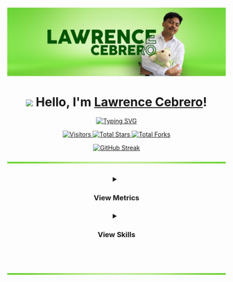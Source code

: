 [![@lawrencecebrero](https://raw.githubusercontent.com/lawrencecebrero/lawrencecebrero/main/assets/bghead.jpg)](https://facebook.com/lawcebrero)
<h1 align="center">
   <img src="https://emojis.slackmojis.com/emojis/images/1531849430/4246/blob-sunglasses.gif?1531849430" width="30"/>
   Hello, I'm <a rel="nofollow noopener noreferrer" target="_blank" href="https://github.com/lawrencecebrero"><b>Lawrence Cebrero</b></a>!
</h1>

<div align="center">
  <a href="https://git.io/typing-svg">
    <img src="https://readme-typing-svg.herokuapp.com?font=Open+Sans&weight=250&pause=3000&color=79C043&center=true&width=800&lines=A+19-year-old+ICT+Senior+High+School+Graduate+from+the+Philippines.;I+am+an+aspiring+Full-Stack+Web+Developer%2FSoftware+Engineer.;Bachelor+of+Science+degree+in+Information+Technology;Cavite+State+University+Student" alt="Typing SVG"/>
  </a>
</div>


<p align="center">
  <a rel="nofollow noopener noreferrer" target="_blank" href="https://lawrencecebrero.read.cv/">
     <img src="https://komarev.com/ghpvc/?username=lawrencecebrero&label=Profile%20Views&color=79c043&style=flat&label=Visitors" alt="Visitors">
  </a>
  <a rel="nofollow noopener noreferrer" target="_blank" href="https://lawrencecebrero.read.cv/">
     <img src="https://img.shields.io/badge/dynamic/json?&label=Total%20Stars&color=79c043&style=flat&style=for-the badge&query=%24.stars&url=https://api.github-star-counter.workers.dev/user/lawrencecebrero" alt="Total Stars"">
  </a>
  <a rel="nofollow noopener noreferrer" target="_blank" href="https://lawrencecebrero.read.cv/">
     <img src="https://img.shields.io/badge/dynamic/json?&label=Total%20Forks&color=79c043&style=flat&style=for-the-badge&query=%24.forks&url=https://api.github-star-counter.workers.dev/user/lawrencecebrero" alt="Total Forks"">
  </a>
<!--    <a href="https://hits.seeyoufarm.com">
   <img src="https://hits.seeyoufarm.com/api/count/incr/badge.svg?url=https%3A%2F%2Fgithub.com%2Flawrencecebrero&count_bg=%2379C83D&title_bg=%23373737&icon=&icon_color=%23E7E7E7&title=Profile+Views&edge_flat=true"/> -->
   </a>

<div align="center">
   
[![GitHub Streak](http://github-readme-streak-stats.herokuapp.com?user=lawrencecebrero&theme=dark&hide_border=true&ring=79C043&fire=79C043&currStreakLabel=79C043)](https://git.io/streak-stats)

</div>
</p>

[![@lawrencecebrero](https://raw.githubusercontent.com/lawrencecebrero/lawrencecebrero/main/assets/bgfoot.jpg)]()

<p align="center">
<h3 align="center">
   <details> 
      <summary>
         <h4>View Metrics</h4>
      </summary>
    <a href="https://github.com/lawrencecebrero?tab=repositories&type=source"><img src="./github-metrics.svg" /></a>
   </details>
   <details>
      <summary>
         <h4>View Skills</h4>
      </summary>
      
   Programming Languages<br>
   <!--<a href="https://github.com/syuilo/aiscript"><img src="https://skillicons.dev/icons?i=aiscript" /></a>
   <a href="https://www.gnu.org/software/bash/"><img src="https://skillicons.dev/icons?i=bash" /></a>
   <a href="https://www.iso.org/standard/74528.html"><img src="https://skillicons.dev/icons?i=c" /></a>
   <a href="https://haxe.org/"><img src="https://skillicons.dev/icons?i=haxe" /></a>-->
   <a href="https://java.com/"><img src="https://skillicons.dev/icons?i=java" /></a> 
   <a href="https://javascript.com"><img src="https://skillicons.dev/icons?i=js" /></a>
   <a href="https://www.php.net/"><img src="https://skillicons.dev/icons?i=php" /></a>
   <br>
   <a href="https://https://www.arduino.cc/"><img src="https://skillicons.dev/icons?i=arduino" /></a>
   <a href="https://www.python.org/"><img src="https://skillicons.dev/icons?i=python" /></a>
   <a href="https://www.lua.org/"><img src="https://skillicons.dev/icons?i=lua" /></a>
   <!--<br>
   <a href="https://nodejs.org/"><img src="https://skillicons.dev/icons?i=nodejs" /></a>
   <a href="https://www.r-project.org/"><img src="https://skillicons.dev/icons?i=r" /></a>
   <a href="https://www.rust-lang.org/"><img src="https://skillicons.dev/icons?i=rust" /></a>
   <a href="https://soliditylang.org/"><img src="https://skillicons.dev/icons?i=solidity" /></a>
   <a href="https://www.typescriptlang.org/"><img src="https://skillicons.dev/icons?i=typescript" /></a>-->
   <br>
   
   Frontend Frameworks<br><br>
   <a href="https://html.spec.whatwg.org/"><img src="https://skillicons.dev/icons?i=html" /></a>
   <a href="https://www.w3.org/TR/CSS/#css"><img src="https://skillicons.dev/icons?i=css" /></a>
   <a href="https://getbootstrap.com/"><img src="https://skillicons.dev/icons?i=bootstrap" /></a>
   <!--<a href="https://www.electronjs.org/"><img src="https://skillicons.dev/icons?i=electron" /></a>
   <a href="https://jquery.com/"><img src="https://skillicons.dev/icons?i=jquery" /></a>
   <br>
   <a href="https://nextjs.org/"><img src="https://skillicons.dev/icons?i=nextjs" /></a>
   <a href="https://remix.run/"><img src="https://skillicons.dev/icons?i=remix" /></a>
   <a href="https://sass-lang.com/"><img src="https://skillicons.dev/icons?i=sass" /></a>
   <a href="https://tauri.studio/"><img src="https://skillicons.dev/icons?i=tauri" /></a>
   <a href="https://pugjs.org/"><img src="https://skillicons.dev/icons?i=pug" /></a>-->
   <br>
   
   Document and Design<br>
   <!--<a href="https://www.figma.com/"><img src="https://skillicons.dev/icons?i=figma" /></a>
   <a href="https://www.latex-project.org/"><img src="https://skillicons.dev/icons?i=latex" /></a>
   <a href="https://daringfireball.net/projects/markdown/"><img src="https://skillicons.dev/icons?i=markdown" /></a>-->
   <a href="https://www.adobe.com/products/photoshop.html"><img src="https://skillicons.dev/icons?i=photoshop" /></a>
   <a href="https://www.adobe.com/products/premiere.html"><img src="https://skillicons.dev/icons?i=premiere" /></a>
   <!--<a href="https://www.w3.org/Graphics/SVG/"><img src="https://skillicons.dev/icons?i=svg" /></a>-->
   <br>

   Technologies&emsp;&emsp;  Developer Tools<br>
   <!--<a href="https://discord.com/developers/docs/intro"><img src="https://skillicons.dev/icons?i=discordbots" /></a>-->
   <a href="https://discord.com/"><img src="https://skillicons.dev/icons?i=discord" /></a>
   <a href="https://github.com/"><img src="https://skillicons.dev/icons?i=github" /></a>
   &emsp;&emsp;&emsp;
   <a href="https://git-scm.com/"><img src="https://skillicons.dev/icons?i=git" /></a>
   <a href="https://code.visualstudio.com/"><img src="https://skillicons.dev/icons?i=vscode" /></a>
   <!--<a href="https://www.unrealengine.com/"><img src="https://skillicons.dev/icons?i=unrealengine" /></a>-->
   <!--<a href="https://www.mongodb.com/"><img src="https://skillicons.dev/icons?i=mongodb" /></a>
   <a href="https://www.prisma.io/"><img src="https://skillicons.dev/icons?i=prisma" /></a>
   <a href="https://www.postgresql.org/"><img src="https://skillicons.dev/icons?i=postgresql" /></a>-->
   <br>
   
  Databases<!--&emsp;&emsp;&emsp;&emsp;&emsp;OSes--><br><br>
   <a href="https://www.mysql.com/"><img src="https://skillicons.dev/icons?i=mysql" /></a>
   <!--<a href="https://www.vim.org/"><img src="https://skillicons.dev/icons?i=vim" /></a>
   &emsp;
   <a href="https://kernel.org/"><img src="https://skillicons.dev/icons?i=linux" /></a>
   <a href="https://bsd.org/"><img src="https://skillicons.dev/icons?i=bsd" /></a>
   <a href="https://9p.io/plan9/"><img src="https://skillicons.dev/icons?i=plan9" /></a> -->
</h3>
</p>
<br>

[![@lawrencecebrero](https://raw.githubusercontent.com/lawrencecebrero/lawrencecebrero/main/assets/bgfoot.jpg)]()
